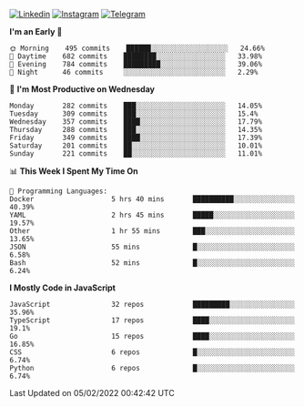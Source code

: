 [![Linkedin](https://img.shields.io/badge/-Archie-blue?style=flat-square&labelColor=gray&logo=Linkedin&logoColor=white&link=https://www.linkedin.com/in/archisdi)](https://www.linkedin.com/in/archisdi)
[![Instagram](https://img.shields.io/badge/-@archisdi-orange?style=flat-square&labelColor=gray&logo=Instagram&logoColor=white&link=https://www.instagram.com/archisdi)](https://www.instagram.com/archisdi)
[![Telegram](https://img.shields.io/badge/-aai-informational?style=flat-square&labelColor=gray&logo=telegram&logoColor=white&link=https://t.me/archisdi)](https://t.me/archisdi)

<!--START_SECTION:waka-->
**I'm an Early 🐤** 

```text
🌞 Morning    495 commits    ██████░░░░░░░░░░░░░░░░░░░   24.66% 
🌆 Daytime    682 commits    ████████░░░░░░░░░░░░░░░░░   33.98% 
🌃 Evening    784 commits    █████████░░░░░░░░░░░░░░░░   39.06% 
🌙 Night      46 commits     ░░░░░░░░░░░░░░░░░░░░░░░░░   2.29%

```
📅 **I'm Most Productive on Wednesday** 

```text
Monday       282 commits    ███░░░░░░░░░░░░░░░░░░░░░░   14.05% 
Tuesday      309 commits    ███░░░░░░░░░░░░░░░░░░░░░░   15.4% 
Wednesday    357 commits    ████░░░░░░░░░░░░░░░░░░░░░   17.79% 
Thursday     288 commits    ███░░░░░░░░░░░░░░░░░░░░░░   14.35% 
Friday       349 commits    ████░░░░░░░░░░░░░░░░░░░░░   17.39% 
Saturday     201 commits    ██░░░░░░░░░░░░░░░░░░░░░░░   10.01% 
Sunday       221 commits    ██░░░░░░░░░░░░░░░░░░░░░░░   11.01%

```


📊 **This Week I Spent My Time On** 

```text
💬 Programming Languages: 
Docker                   5 hrs 40 mins       ██████████░░░░░░░░░░░░░░░   40.39% 
YAML                     2 hrs 45 mins       █████░░░░░░░░░░░░░░░░░░░░   19.57% 
Other                    1 hr 55 mins        ███░░░░░░░░░░░░░░░░░░░░░░   13.65% 
JSON                     55 mins             █░░░░░░░░░░░░░░░░░░░░░░░░   6.58% 
Bash                     52 mins             █░░░░░░░░░░░░░░░░░░░░░░░░   6.24%

```

**I Mostly Code in JavaScript** 

```text
JavaScript               32 repos            █████████░░░░░░░░░░░░░░░░   35.96% 
TypeScript               17 repos            ████░░░░░░░░░░░░░░░░░░░░░   19.1% 
Go                       15 repos            ████░░░░░░░░░░░░░░░░░░░░░   16.85% 
CSS                      6 repos             █░░░░░░░░░░░░░░░░░░░░░░░░   6.74% 
Python                   6 repos             █░░░░░░░░░░░░░░░░░░░░░░░░   6.74%

```



 Last Updated on 05/02/2022 00:42:42 UTC
<!--END_SECTION:waka-->